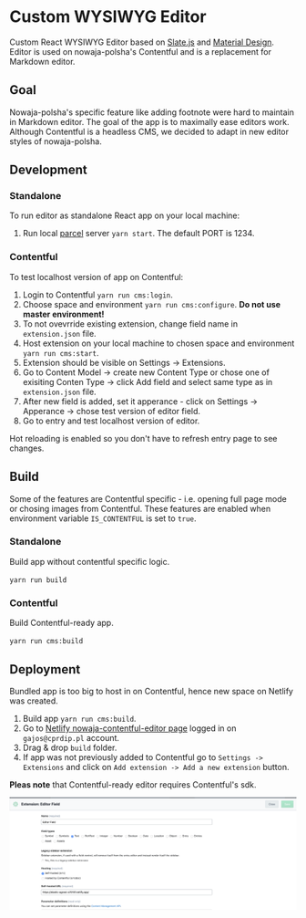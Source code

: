 # Custom WYSIWYG Editor

Custom React WYSIWYG Editor based on [Slate.js](https://www.slatejs.org/) and [Material Design](https://material-ui.com/). Editor is used on nowaja-polsha's Contentful and is a replacement for Markdown editor.

## Goal

Nowaja-polsha's specific feature like adding footnote were hard to maintain in Markdown editor. The goal of the app is to maximally ease editors work. Although Contentful is a headless CMS, we decided to adapt in new editor styles of nowaja-polsha.

## Development

### Standalone

To run editor as standalone React app on your local machine:

1. Run local [parcel](https://parceljs.org/) server `yarn start`. The default PORT is 1234.

### Contentful

To test localhost version of app on Contentful:

1. Login to Contentful `yarn run cms:login`.
2. Choose space and environment `yarn run cms:configure`. **Do not use master environment!**
3. To not ovevrride existing extension, change field name in `extension.json` file. 
4. Host extension on your local machine to chosen space and environment `yarn run cms:start`.
5. Extension should be visible on Settings -> Extensions.
6. Go to Content Model -> create new Content Type or chose one of exisiting Conten Type -> click Add field and select same type as in `extension.json` file. 
7. After new field is added, set it apperance - click on Settings -> Apperance -> chose test version of editor field.
8. Go to entry and test localhost version of editor.

Hot reloading is enabled so you don't have to refresh entry page to see changes.

## Build

Some of the features are Contentful specific - i.e. opening full page mode or chosing images from Contentful. These features are enabled when environment variable `IS_CONTENTFUL` is set to `true`.

### Standalone

Build app without contentful specific logic.

`yarn run build`

### Contentful

Build Contentful-ready app.

`yarn run cms:build`

## Deployment

Bundled app is too big to host in on Contentful, hence new space on Netlify was created.

1. Build app `yarn run cms:build`.
2. Go to [Netlify nowaja-contentful-editor page](https://app.netlify.com/sites/nowaja-contentful-editor/deploys) logged in on `gajos@cprdip.pl` account.
3. Drag & drop `build` folder.
4. If app was not previously added to Contentful go to `Settings -> Extensions` and click on `Add extension -> Add a new extension` button.

**Pleas note** that Contentful-ready editor requires Contentful's sdk.

![Extension settings on Contentful](contentful-settings.png)
